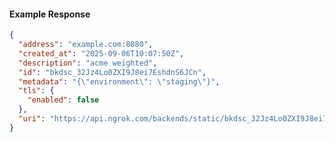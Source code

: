 <!-- Code generated for API Clients. DO NOT EDIT. -->

#### Example Response

```json
{
  "address": "example.com:8080",
  "created_at": "2025-09-06T10:07:50Z",
  "description": "acme weighted",
  "id": "bkdsc_32Jz4Lo0ZXI9J8ei7EshdnS6JCn",
  "metadata": "{\"environment\": \"staging\"}",
  "tls": {
    "enabled": false
  },
  "uri": "https://api.ngrok.com/backends/static/bkdsc_32Jz4Lo0ZXI9J8ei7EshdnS6JCn"
}
```
